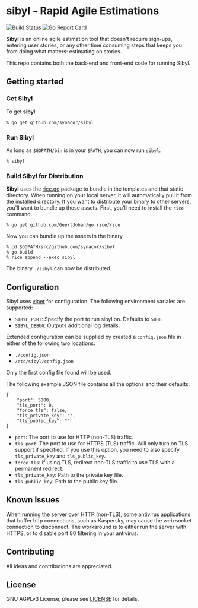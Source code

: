 # sibyl - Rapid Agile Estimations

[![Build Status](https://travis-ci.org/synacor/sibyl.svg?branch=master)](https://travis-ci.org/synacor/sibyl)
[![Go Report Card](https://goreportcard.com/badge/github.com/synacor/sibyl)](https://goreportcard.com/report/github.com/synacor/sibyl)

**Sibyl** is an online agile estimation tool that doesn't require sign-ups, entering user stories, or any other time consuming steps that keeps you from doing what matters: estimating on stories.

This repo contains both the back-end and front-end code for running Sibyl.

## Getting started

### Get Sibyl

To get **sibyl**:

```
% go get github.com/synacor/sibyl
```

### Run Sibyl

As long as `$GOPATH/bin` is in your `$PATH`, you can now run `sibyl`.

```
% sibyl
```

### Build Sibyl for Distribution

**Sibyl** uses the [rice.go](https://github.com/GeertJohan/go.rice) package to bundle in the templates and that static directory. When running on your local server, it will automatically pull it from the installed directory. If you
want to distribute your binary to other servers, you'll want to bundle up those assets. First, you'll need to install the `rice` command.

```
% go get github.com/GeertJohan/go.rice/rice
```

Now you can bundle up the assets in the binary.

```
% cd $GOPATH/src/github.com/synacor/sibyl
% go build
% rice append --exec sibyl
```

The binary `./sibyl` can now be distributed.

## Configuration

Sibyl uses [viper](https://github.com/spf13/viper) for configuration. The following environment variales are supported:

* `SIBYL_PORT`: Specify the port to run sibyl on. Defaults to `5000`.
* `SIBYL_DEBUG`: Outputs additional log details.

Extended configuration can be supplied by created a `config.json` file in either of the following two locations:

* `./config.json`
* `/etc/sibyl/config.json`

Only the first config file found will be used.

The following example JSON file contains all the options and their defaults:

```
{
    "port": 5000,
    "tls_port": 0,
    "force_tls": false,
    "tls_private_key": "",
    "tls_public_key": ""
}
```

* `port`: The port to use for HTTP (non-TLS) traffic.
* `tls_port`: The port to use for HTTPS (TLS) traffic. Will only turn on TLS support if specified. If you use this option, you need to also specify `tls_private_key` and `tls_public_key`.
* `force_tls`: If using TLS, redirect non-TLS traffic to use TLS with a permanent redirect.
* `tls_private_key`: Path to the private key file.
* `tls_public_key`: Path to the public key file.

## Known Issues

When running the server over HTTP (non-TLS), some antivirus applications that buffer http connections, such as Kaspersky, may cause the web socket connection to disconnect. The workaround is to either run the server with HTTPS, or to disable port 80 filtering in your antivirus.

## Contributing

All ideas and contributions are appreciated.

## License

GNU AGPLv3 License, please see [LICENSE](LICENSE) for details.
